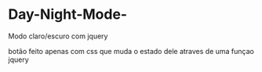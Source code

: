 # Day-Night-Mode-
Modo claro/escuro com jquery

botão feito apenas com css que muda o estado dele atraves de uma funçao jquery
